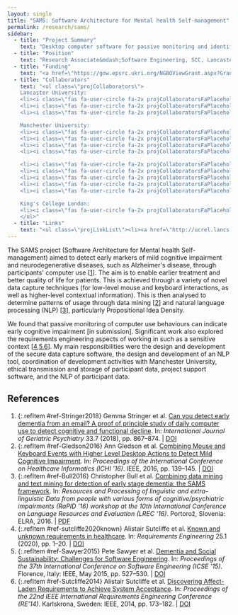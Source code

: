 ```yaml
---
layout: single
title: "SAMS: Software Architecture for Mental health Self-management"
permalink: /research/sams/
sidebar:
  - title: "Project Summary"
    text: "Desktop computer software for passive monitoring and identification of Alzheimer's disease and Mild Cognitive Impairment through data mining and natural language processing."
  - title: "Position"
    text: "Research Associate&mdash;Software Engineering, SCC, Lancaster University (2014-2016)"
  - title: "Funding"
    text: "<a href=\"https://gow.epsrc.ukri.org/NGBOViewGrant.aspx?GrantRef=EP/K015796/1\">EPSRC</a>"
  - title: "Collaborators"
    text: "<ul class=\"projCollaborators\">
    Lancaster University:
    <li><i class=\"fas fa-user-circle fa-2x projCollaboratorsFaPlaceholder\" aria-hidden=\"true\"></i>Pete Sawyer <i>[PI]</i></li>
    <li><i class=\"fas fa-user-circle fa-2x projCollaboratorsFaPlaceholder\" aria-hidden=\"true\"></i>Paul Rayson</li>
    <li><i class=\"fas fa-user-circle fa-2x projCollaboratorsFaPlaceholder\" aria-hidden=\"true\"></i>Alistair Sutcliffe</li>

    Manchester University:
    <li><i class=\"fas fa-user-circle fa-2x projCollaboratorsFaPlaceholder\" aria-hidden=\"true\"></i>Alistair Burns</li>
    <li><i class=\"fas fa-user-circle fa-2x projCollaboratorsFaPlaceholder\" aria-hidden=\"true\"></i>Iracema Leroi</li>
    <li><i class=\"fas fa-user-circle fa-2x projCollaboratorsFaPlaceholder\" aria-hidden=\"true\"></i>Gemma Stringer</li>
    <li><i class=\"fas fa-user-circle fa-2x projCollaboratorsFaPlaceholder\" aria-hidden=\"true\"></i>Samuel Couth</li>

    <li><i class=\"fas fa-user-circle fa-2x projCollaboratorsFaPlaceholder\" aria-hidden=\"true\"></i>John Keane</li>
    <li><i class=\"fas fa-user-circle fa-2x projCollaboratorsFaPlaceholder\" aria-hidden=\"true\"></i>Xiao-Jun Zeng</li>
    <li><i class=\"fas fa-user-circle fa-2x projCollaboratorsFaPlaceholder\" aria-hidden=\"true\"></i>Ann Gledson</li>
    <li><i class=\"fas fa-user-circle fa-2x projCollaboratorsFaPlaceholder\" aria-hidden=\"true\"></i>Joseph Mellor</li>
    <li><i class=\"fas fa-user-circle fa-2x projCollaboratorsFaPlaceholder\" aria-hidden=\"true\"></i>Dommy Asfiandy</li>

    King's College London:
    <li><i class=\"fas fa-user-circle fa-2x projCollaboratorsFaPlaceholder\" aria-hidden=\"true\"></i>Clive Ballard</li>
    </ul>"
  - title: "Links"
    text: "<ul class=\"projLinkList\"><li><a href=\"http://ucrel.lancs.ac.uk/sams/\">Project Site</a></li></ul>"
---
```


<!-- markdownlint-disable MD033 -->

The SAMS project (Software Architecture for Mental health Self-management) aimed to detect early markers of mild cognitive impairment and neurodegenerative diseases, such as Alzheimer's disease, through participants' computer use \[[1][Stringer2018]\]. The aim is to enable earlier treatment and better quality of life for patients. This is achieved through a variety of novel data capture techniques (for low-level mouse and keyboard interactions, as well as higher-level contextual information). This is then analysed to determine patterns of usage through data mining \[[2][Gledson2016]\] and natural language processing (NLP) \[[3][Bull2016]\], particularly Propositional Idea Density.

We found that passive monitoring of computer use behaviours can indicate early cognitive impairment [in submission]. Significant work also explored the requirements engineering aspects of working in such as a sensitive context \[[4][sutcliffe2020known],[5][Sawyer2015],[6][Sutcliffe2014]\]. My main responsibilities were the design and development of the secure data capture software, the design and development of an NLP tool, coordination of development activities with Manchester University, ethical transmission and storage of participant data, project support software, and the NLP of participant data.

## References

<!-- Reference IDs, links, and link title|venue|year -->
[Stringer2018]: #ref-Stringer2018 "Can you detect early dementia from an email? A proof of principle study of daily computer use to detect cognitive and functional decline | Geriatric Psychiatry | 2018"
[Gledson2016]: #ref-Gledson2016 "Combining Mouse and Keyboard Events with Higher Level Desktop Actions to Detect Mild Cognitive Impairment | ICHI | 2016"
[Bull2016]: #ref-Bull2016 "Combining data mining and text mining for detection of early stage dementia: the SAMS framework | RaPID | 2016"
[sutcliffe2020known]: #ref-sutcliffe2020known "Known and unknown requirements in healthcare | RE | 2020"
[Sawyer2015]: #ref-Sawyer2015 "Dementia and Social Sustainability: Challenges for Software Engineering | ICSE | 2015"
[Sutcliffe2014]: #ref-Sutcliffe2014 "Discovering Affect-Laden Requirements to Achieve System Acceptance | RE | 2014"

1. {:.refItem #ref-Stringer2018} Gemma Stringer et al. [Can you detect early dementia from an email? A proof of principle study of daily computer use to detect cognitive and functional decline](https://onlinelibrary.wiley.com/doi/full/10.1002/gps.4863). In: _International Journal of Geriatric Psychiatry_ 33.7 (2018), pp. 867–874. \| [DOI](https://doi.org/10.1002/gps.4863)
2. {:.refItem #ref-Gledson2016} Ann  Gledson  et  al. [Combining  Mouse  and  Keyboard  Events  with  Higher  Level  Desktop Actions to Detect Mild Cognitive Impairment](https://ieeexplore.ieee.org/document/7776338). In: _Proceedings of the International Conference on Healthcare Informatics (ICHI '16)_. IEEE, 2016, pp. 139–145. \| [DOI](https://doi.org/10.1109/ICHI.2016.22)
3. {:.refItem #ref-Bull2016} Christopher Bull et al. [Combining data mining and text mining for detection of early stage dementia: the SAMS framework](http://www.lrec-conf.org/proceedings/lrec2016/workshops/LREC2016Workshop-RaPID2016_Proceedings.pdf#page=41). In: _Resources and ProcessIng of linguistic and extra-linguistic Data from people with various forms of cognitive/psychiatric impairments (RaPID ’16) workshop at the 10th International Conference on Language Resources and Evaluation (LREC ’16)_. Portorož, Slovenia: ELRA, 2016. \| [PDF](https://eprints.lancs.ac.uk/id/eprint/79004/1/combining_data_mining.pdf)
4. {:.refItem #ref-sutcliffe2020known} Alistair Sutcliffe et al. [Known and unknown requirements in healthcare](https://link.springer.com/article/10.1007/s00766-018-0301-6). In: _Requirements Engineering_ 25.1 (2020), pp. 1–20. \| [DOI](https://doi.org/10.1007/s00766-018-0301-6)
5. {:.refItem #ref-Sawyer2015} Pete Sawyer et al. [Dementia and Social Sustainability: Challenges for Software Engineering](https://ieeexplore.ieee.org/document/7203006). In: _Proceedings of the 37th International Conference on Software Engineering (ICSE '15)_. Florence, Italy: IEEE, May 2015, pp. 527–530. \| [DOI](https://doi.org/10.1109/ICSE.2015.188)
6. {:.refItem #ref-Sutcliffe2014} Alistair Sutcliffe et al. [Discovering Affect-Laden Requirements to Achieve System Acceptance](https://ieeexplore.ieee.org/document/6912259). In: _Proceedings of the 22nd IEEE International Requirements Engineering Conference (RE'14)_. Karlskrona, Sweden: IEEE, 2014, pp. 173–182. \| [DOI](https://doi.org/10.1109/RE.2014.6912259)
